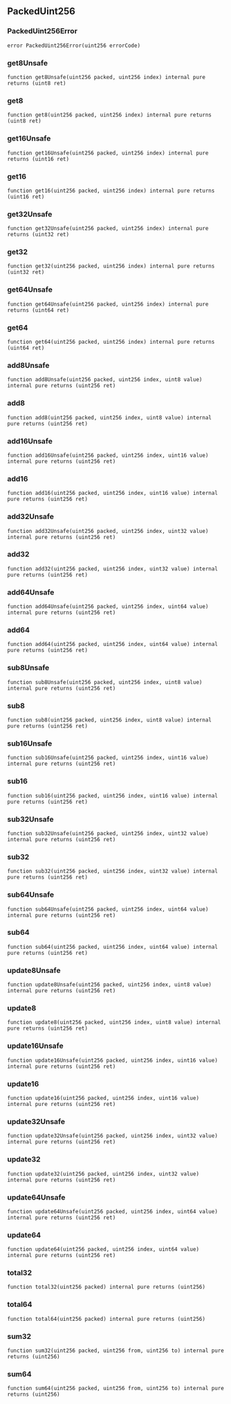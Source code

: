 ## PackedUint256

### PackedUint256Error

```solidity
error PackedUint256Error(uint256 errorCode)
```

### get8Unsafe

```solidity
function get8Unsafe(uint256 packed, uint256 index) internal pure returns (uint8 ret)
```

### get8

```solidity
function get8(uint256 packed, uint256 index) internal pure returns (uint8 ret)
```

### get16Unsafe

```solidity
function get16Unsafe(uint256 packed, uint256 index) internal pure returns (uint16 ret)
```

### get16

```solidity
function get16(uint256 packed, uint256 index) internal pure returns (uint16 ret)
```

### get32Unsafe

```solidity
function get32Unsafe(uint256 packed, uint256 index) internal pure returns (uint32 ret)
```

### get32

```solidity
function get32(uint256 packed, uint256 index) internal pure returns (uint32 ret)
```

### get64Unsafe

```solidity
function get64Unsafe(uint256 packed, uint256 index) internal pure returns (uint64 ret)
```

### get64

```solidity
function get64(uint256 packed, uint256 index) internal pure returns (uint64 ret)
```

### add8Unsafe

```solidity
function add8Unsafe(uint256 packed, uint256 index, uint8 value) internal pure returns (uint256 ret)
```

### add8

```solidity
function add8(uint256 packed, uint256 index, uint8 value) internal pure returns (uint256 ret)
```

### add16Unsafe

```solidity
function add16Unsafe(uint256 packed, uint256 index, uint16 value) internal pure returns (uint256 ret)
```

### add16

```solidity
function add16(uint256 packed, uint256 index, uint16 value) internal pure returns (uint256 ret)
```

### add32Unsafe

```solidity
function add32Unsafe(uint256 packed, uint256 index, uint32 value) internal pure returns (uint256 ret)
```

### add32

```solidity
function add32(uint256 packed, uint256 index, uint32 value) internal pure returns (uint256 ret)
```

### add64Unsafe

```solidity
function add64Unsafe(uint256 packed, uint256 index, uint64 value) internal pure returns (uint256 ret)
```

### add64

```solidity
function add64(uint256 packed, uint256 index, uint64 value) internal pure returns (uint256 ret)
```

### sub8Unsafe

```solidity
function sub8Unsafe(uint256 packed, uint256 index, uint8 value) internal pure returns (uint256 ret)
```

### sub8

```solidity
function sub8(uint256 packed, uint256 index, uint8 value) internal pure returns (uint256 ret)
```

### sub16Unsafe

```solidity
function sub16Unsafe(uint256 packed, uint256 index, uint16 value) internal pure returns (uint256 ret)
```

### sub16

```solidity
function sub16(uint256 packed, uint256 index, uint16 value) internal pure returns (uint256 ret)
```

### sub32Unsafe

```solidity
function sub32Unsafe(uint256 packed, uint256 index, uint32 value) internal pure returns (uint256 ret)
```

### sub32

```solidity
function sub32(uint256 packed, uint256 index, uint32 value) internal pure returns (uint256 ret)
```

### sub64Unsafe

```solidity
function sub64Unsafe(uint256 packed, uint256 index, uint64 value) internal pure returns (uint256 ret)
```

### sub64

```solidity
function sub64(uint256 packed, uint256 index, uint64 value) internal pure returns (uint256 ret)
```

### update8Unsafe

```solidity
function update8Unsafe(uint256 packed, uint256 index, uint8 value) internal pure returns (uint256 ret)
```

### update8

```solidity
function update8(uint256 packed, uint256 index, uint8 value) internal pure returns (uint256 ret)
```

### update16Unsafe

```solidity
function update16Unsafe(uint256 packed, uint256 index, uint16 value) internal pure returns (uint256 ret)
```

### update16

```solidity
function update16(uint256 packed, uint256 index, uint16 value) internal pure returns (uint256 ret)
```

### update32Unsafe

```solidity
function update32Unsafe(uint256 packed, uint256 index, uint32 value) internal pure returns (uint256 ret)
```

### update32

```solidity
function update32(uint256 packed, uint256 index, uint32 value) internal pure returns (uint256 ret)
```

### update64Unsafe

```solidity
function update64Unsafe(uint256 packed, uint256 index, uint64 value) internal pure returns (uint256 ret)
```

### update64

```solidity
function update64(uint256 packed, uint256 index, uint64 value) internal pure returns (uint256 ret)
```

### total32

```solidity
function total32(uint256 packed) internal pure returns (uint256)
```

### total64

```solidity
function total64(uint256 packed) internal pure returns (uint256)
```

### sum32

```solidity
function sum32(uint256 packed, uint256 from, uint256 to) internal pure returns (uint256)
```

### sum64

```solidity
function sum64(uint256 packed, uint256 from, uint256 to) internal pure returns (uint256)
```

